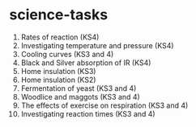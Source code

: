 # science-tasks

1. Rates of reaction (KS4)
1. Investigating temperature and pressure (KS4)
1. Cooling curves (KS3 and 4)
1. Black and Silver absorption of IR (KS4)
1. Home insulation (KS3)
1. Home insulation (KS2)
1. Fermentation of yeast (KS3 and 4)
1. Woodlice and maggots (KS3 and 4)
1. The effects of exercise on respiration (KS3 and 4)
1. Investigating reaction times (KS3 and 4)
